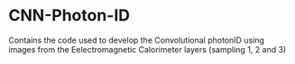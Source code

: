 # CNN-Photon-ID
Contains the code used to develop the Convolutional photonID using images from the Eelectromagnetic Calorimeter layers (sampling 1, 2 and 3)
